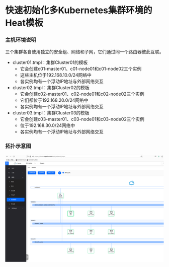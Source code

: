 # 快速初始化多Kubernetes集群环境的Heat模板

### 主机环境说明

三个集群各自使用独立的安全组、网络和子网，它们通过同一个路由器彼此互联。

- cluster01.tmpl：集群Cluster01的模板
  - 它会创建c01-master01、c01-node01和c01-node02三个实例
  - 这些主机位于192.168.10.0/24网络中
  - 各实例均有一个浮动IP地址与外部网络交互
- cluster02.tmpl：集群Cluster02的模板
  - 它会创建c02-master01、c02-node01和c02-node02三个实例
  - 它们都位于192.168.20.0/24网络中
  - 各实例均有一个浮动IP地址与外部网络交互
- cluster03.tmpl：集群Cluster03的模板
  - 它会创建c03-master01、c03-node01和c03-node02三个实例
  - 位于192.168.30.0/24网络中
  - 各实例均有一个浮动IP地址与外部网络交互

### 拓扑示意图

![clusters_and_instances](../images/clusters_and_instances.png)